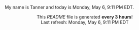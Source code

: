 My name is Tanner and today is Monday, May 6, 9:11 PM EDT.

<p align="center">This <i>README</i> file is generated <b>every 3 hours</b>!</br>Last refresh: Monday, May 6, 9:11 PM EDT<br /></p>
